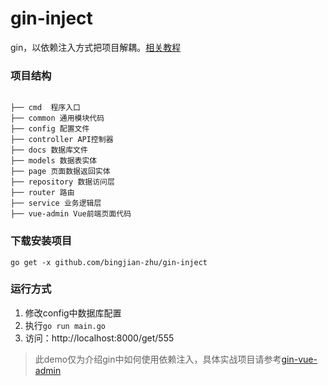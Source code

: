 # gin-inject
gin，以依赖注入方式把项目解耦。[相关教程]()

### 项目结构
<pre><code>
├── cmd  程序入口
├── common 通用模块代码
├── config 配置文件
├── controller API控制器
├── docs 数据库文件
├── models 数据表实体
├── page 页面数据返回实体
├── repository 数据访问层
├── router 路由
├── service 业务逻辑层
├── vue-admin Vue前端页面代码
</code></pre>

### 下载安装项目
`go get -x github.com/bingjian-zhu/gin-inject`

### 运行方式
1. 修改config中数据库配置
2. 执行`go run main.go`
3. 访问：http://localhost:8000/get/555

> 此demo仅为介绍gin中如何使用依赖注入，具体实战项目请参考[gin-vue-admin](https://github.com/Bingjian-Zhu/gin-vue-admin)
